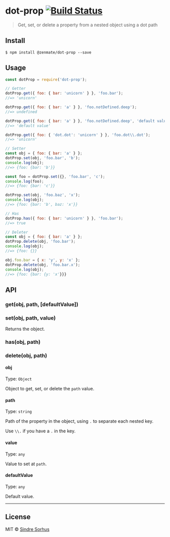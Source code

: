 # dot-prop [![Build Status](https://travis-ci.org/sindresorhus/dot-prop.svg?branch=master)](https://travis-ci.org/sindresorhus/dot-prop)

> Get, set, or delete a property from a nested object using a dot path

## Install

```
$ npm install @zenmate/dot-prop --save
```

## Usage

```js
const dotProp = require('dot-prop');

// Getter
dotProp.get({ foo: { bar: 'unicorn' } }, 'foo.bar');
//=> 'unicorn'

dotProp.get({ foo: { bar: 'a' } }, 'foo.notDefined.deep');
//=> undefined

dotProp.get({ foo: { bar: 'a' } }, 'foo.notDefined.deep', 'default value');
//=> 'default value'

dotProp.get({ foo: { 'dot.dot': 'unicorn' } }, 'foo.dot\\.dot');
//=> 'unicorn'

// Setter
const obj = { foo: { bar: 'a' } };
dotProp.set(obj, 'foo.bar', 'b');
console.log(obj);
//=> {foo: {bar: 'b'}}

const foo = dotProp.set({}, 'foo.bar', 'c');
console.log(foo);
//=> {foo: {bar: 'c'}}

dotProp.set(obj, 'foo.baz', 'x');
console.log(obj);
//=> {foo: {bar: 'b', baz: 'x'}}

// Has
dotProp.has({ foo: { bar: 'unicorn' } }, 'foo.bar');
//=> true

// Deleter
const obj = { foo: { bar: 'a' } };
dotProp.delete(obj, 'foo.bar');
console.log(obj);
//=> {foo: {}}

obj.foo.bar = { x: 'y', y: 'x' };
dotProp.delete(obj, 'foo.bar.x');
console.log(obj);
//=> {foo: {bar: {y: 'x'}}}
```

## API

### get(obj, path, [defaultValue])

### set(obj, path, value)

Returns the object.

### has(obj, path)

### delete(obj, path)

#### obj

Type: `Object`

Object to get, set, or delete the `path` value.

#### path

Type: `string`

Path of the property in the object, using `.` to separate each nested key.

Use `\\.` if you have a `.` in the key.

#### value

Type: `any`

Value to set at `path`.

#### defaultValue

Type: `any`

Default value.

---

## License

MIT © [Sindre Sorhus](https://sindresorhus.com)
